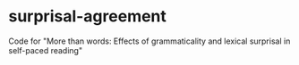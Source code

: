 # surprisal-agreement
Code for "More than words: Effects of grammaticality and lexical surprisal in self-paced reading"
